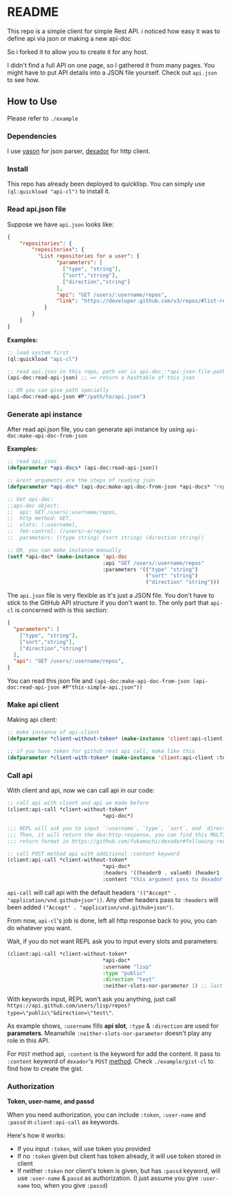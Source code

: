 # README #

This repo is a simple client for simple Rest API. i noticed how easy it was to define api via json or making a new api-doc

So i forked it to allow you to create it for any host.



I didn't find a full API on one page, so I gathered it from many pages. You might have to put API details into a JSON file yourself. Check out `api.json` to see how.


## How to Use ##

Please refer to `./example`

### Dependencies ###

I use [yason](https://github.com/phmarek/yason) for json parser, [dexador](https://github.com/fukamachi/dexador) for http client.

### Install ###

This repo has already been deployed to quicklisp. You can simply use `(ql:quickload "api-cl")` to install it.

### Read api.json file ###

Suppose we have `api.json` looks like:

``` json
{
    "repositories": {
        "repositories": {
          "List repositories for a user": {
                "parameters": [
                  ["type", "string"],
                  ["sort","string"],
                  ["direction","string"]
                ],
                "api": "GET /users/:username/repos",
                "link": "https://developer.github.com/v3/repos/#list-repositories-for-a-user"
            }
        }
    }
}
```
**Examples:**

```lisp
;; load system first
(ql:quickload "api-cl")

;; read api.json in this repo, path var is api-doc::*api-json-file-path*
(api-doc:read-api-json) ;; => return a hashtable of this json

;; OR you can give path specially
(api-doc:read-api-json #P"/path/to/api.json")
```

### Generate api instance ###

After read api.json file, you can generate api instance by using `api-doc:make-api-doc-from-json`

**Examples:**

``` lisp
;; read api.json
(defparameter *api-docs* (api-doc:read-api-json))

;; &rest arguments are the steps of reading json
(defparameter *api-doc* (api-doc:make-api-doc-from-json *api-docs* "repositories" "repositories" "List repositories for a user"))

;; Get api-doc: 
;;api-doc object:
;;  api: GET /users/:username/repos,
;;  http method: GET,
;;  slots: (:username),
;;  fmt-control: (/users/~a/repos)
;;  parameters: ((type string) (sort string) (direction string))

;; OR, you can make instance manually
(setf *api-doc* (make-instance 'api-doc
                               :api "GET /users/:username/repos"
                               :parameters '(("type" "string") 
                                             ("sort" "string") 
                                             ("direction" "string")))
```

The `api.json` file is very flexible as it's just a JSON file. You don't have to stick to the GitHub API structure if you don't want to. The only part that `api-cl` is concerned with is this section:

```json
{
  "parameters": [
    ["type", "string"],
    ["sort","string"],
    ["direction","string"]
  ],
  "api": "GET /users/:username/repos",
}
```

You can read this json file and `(api-doc:make-api-doc-from-json (api-doc:read-api-json #P"this-simple-api.json"))`

### Make api client ###

Making api client:

```lisp
;; make instance of api-client
(defparameter *client-without-token* (make-instance 'client:api-client))

;; if you have token for github rest api call, make like this
(defparameter *client-with-token* (make-instance 'client:api-client :token "123"))
```

### Call api ###

With client and api, now we can call api in our code:

```lisp
;; call api with client and api we made before
(client:api-call *client-without-token*
                               *api-doc*)

;;; REPL will ask you to input `:username`, `type`, `sort`, and `direction`
;;; Then, it will return the dex:http-response, you can find this MULTIPLE-VALUEs 
;;; return format in https://github.com/fukamachi/dexador#following-redirects-get-or-head

;; call POST method api with additional :content keyword
(client:api-call *client-without-token*
                               *api-doc*
                               :headers '((header0 . value0) (header1 . value1))
                               :content "this argument pass to dexador directly")
```

`api-call` will call api with the default headers `'(("Accept" . "application/vnd.github+json"))`. Any other headers pass to `:headers` will been added `("Accept" . "application/vnd.github+json")`.

From now, `api-cl`'s job is done, left all http response back to you, you can do whatever you want.

Wait, if you do not want REPL ask you to input every slots and parameters:

```lisp
(client:api-call *client-without-token*
                               *api-doc*
                               :username "lisp"
                               :type "public"
                               :direction "test"
                               :neither-slots-nor-parameter 1) ;; last keyword is redundant
```

With keywords input, REPL won't ask you anything, just call `https://api.github.com/users/lisp/repos?type=\"public\"&direction=\"test\"`. 

As example shows, `:username` fills **api slot**, `:type` & `:direction`  are used for **parameters**. Meanwhile `:neither-slots-nor-parameter` doesn't play any role in this API.

For `POST` method api, `:content` is the keyword for add the content. It pass to `:content` keyword of `dexador`'s `POST` [method](https://github.com/fukamachi/dexador#function-post). Check `./example/gist-cl` to find how to create the gist.

### Authorization ###

**Token, user-name, and passd**

When you need authorization, you can include `:token`, `:user-name` and `:passd` in `client:api-call` as keywords. 

Here's how it works:

+ If you input `:token`, will use token you provided
+ If no `:token` given but client has token already, it will use token stored in client
+ If neither `:token` nor client's token is given, but has `:passd` keyword, will use `:user-name` & `passd` as authorization. (I just assume you give `:user-name` too, when you give `:passd`)
